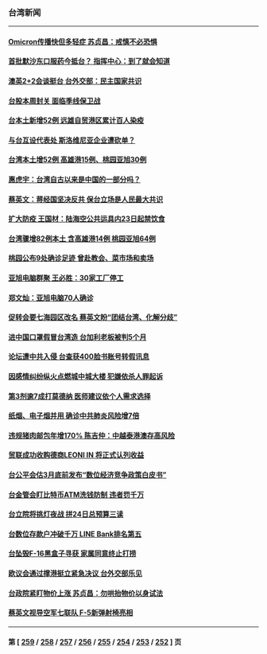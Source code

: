 ### 台湾新闻
---
#### [Omicron传播快但多轻症 苏贞昌：戒慎不必恐惧](../../pages/ncid1349361/n13524150.md) 
#### [首批默沙东口服药今抵台？ 指挥中心：到了就会知道](../../pages/ncid1349361/n13524152.md) 
#### [澳英2+2会谈挺台 台外交部：民主国家共识](../../pages/ncid1349361/n13524112.md) 
#### [台股本周封关 面临季线保卫战](../../pages/ncid1349361/n13524115.md) 
#### [台本土新增52例  远雄自贸港区累计百人染疫](../../pages/ncid1349361/n13524077.md) 
#### [与台互设代表处 斯洛维尼亚企业遭砍单？](../../pages/ncid1349361/n13524187.md) 
#### [台湾本土增52例 高雄港15例、桃园亚旭30例](../../pages/ncid1349361/n13523722.md) 
#### [惠虎宇：台湾自古以来是中国的一部分吗？](../../pages/ncid1349361/n13523034.md) 
#### [蔡英文：蒋经国坚决反共 保台立场是人民最大共识](../../pages/ncid1349361/n13522295.md) 
#### [扩大防疫 王国材：陆海空公共运具内23日起禁饮食](../../pages/ncid1349361/n13522177.md) 
#### [台湾骤增82例本土 含高雄港14例 桃园亚旭64例](../../pages/ncid1349361/n13522018.md) 
#### [桃园公布9处确诊足迹 曾赴教会、菜市场和卖场](../../pages/ncid1349361/n13522079.md) 
#### [亚旭电脑群聚 王必胜：30家工厂停工](../../pages/ncid1349361/n13522040.md) 
#### [郑文灿：亚旭电脑70人确诊](../../pages/ncid1349361/n13521784.md) 
#### [促转会要七海园区改名 蔡英文盼“团结台湾、化解分歧”](../../pages/ncid1349361/n13520962.md) 
#### [进中国口罩假冒台湾造 台加利老板被判5个月](../../pages/ncid1349361/n13520572.md) 
#### [论坛遭中共入侵 台查获400脸书账号转假讯息](../../pages/ncid1349361/n13520479.md) 
#### [因感情纠纷纵火点燃城中城大楼 犯嫌依杀人罪起诉](../../pages/ncid1349361/n13520562.md) 
#### [第3剂逾7成打莫德纳 医师建议依个人需求选择](../../pages/ncid1349361/n13520640.md) 
#### [纸烟、电子烟并用 确诊中共肺炎风险增7倍](../../pages/ncid1349361/n13520649.md) 
#### [违规猪肉邮包年增170% 陈吉仲：中越泰港澳存高风险](../../pages/ncid1349361/n13520658.md) 
#### [贸联成功收购德商LEONI IN 将正式认列收益](../../pages/ncid1349361/n13520532.md) 
#### [台公平会估3月底前发布“数位经济竞争政策白皮书”](../../pages/ncid1349361/n13520534.md) 
#### [台金管会盯比特币ATM洗钱防制 违者罚千万](../../pages/ncid1349361/n13520476.md) 
#### [台立院将挑灯夜战 拼24日总预算三读](../../pages/ncid1349361/n13520474.md) 
#### [台数位存款户冲破千万 LINE Bank排名第五](../../pages/ncid1349361/n13520470.md) 
#### [台坠毁F-16黑盒子寻获 家属同意终止打捞](../../pages/ncid1349361/n13520472.md) 
#### [欧议会通过撑港挺立紧急决议 台外交部乐见](../../pages/ncid1349361/n13520444.md) 
#### [台政院紧盯物价上涨 苏贞昌：勿哄抬物价以身试法](../../pages/ncid1349361/n13520407.md) 
#### [蔡英文视导空军七联队 F-5新弹射椅亮相](../../pages/ncid1349361/n13520402.md) 

---
#### 第 [ [259](./259.md) / [258](./258.md) / [257](./257.md) / [256](./256.md) / [255](./255.md) / [254](./254.md) / [253](./253.md) / [252](./252.md) ] 页
